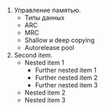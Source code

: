 1. Управление памятью.
   - Типы данных
   - ARC
   - MRC
   - Shallow и deep copying
   - Autorelease pool
1. Second item.
   - Nested item 1
      - Further nested item 1
      - Further nested item 2
      - Further nested item 3
   - Nested item 2
   - Nested item 3
